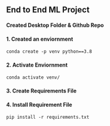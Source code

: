 ## End to End ML Project

#### Created Desktop Folder & Github Repo

#### 1. Created an enviornment
```
conda create -p venv python==3.8
```
#### 2. Activate Enviornment 
```
conda activate venv/
```
#### 3. Create Requirements File

#### 4. Install Requirement File
```
pip install -r requirements.txt
```